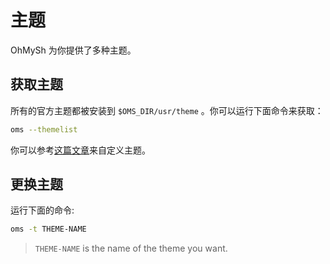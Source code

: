 # 主题

OhMySh 为你提供了多种主题。

## 获取主题

所有的官方主题都被安装到 `$OMS_DIR/usr/theme` 。你可以运行下面命令来获取：

```sh
oms --themelist
```

你可以参考[这篇文章](https://github.com/ohmysh/ohmysh/blob/main/usr/theme/readme.md)来自定义主题。

## 更换主题

运行下面的命令:

```sh
oms -t THEME-NAME
```

> `THEME-NAME` is the name of the theme you want.
